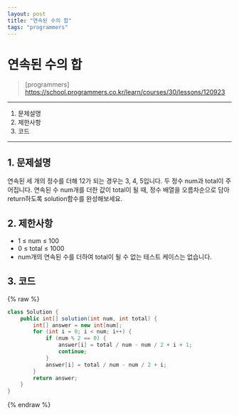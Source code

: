```yaml
---
layout: post
title: "연속된 수의 합"
tags: "programmers"
---
```


# 연속된 수의 합
> [programmers] https://school.programmers.co.kr/learn/courses/30/lessons/120923

* * *

1. 문제설명
2. 제한사항
3. 코드

* * *

## 1. 문제설명

연속된 세 개의 정수를 더해 12가 되는 경우는 3, 4, 5입니다. 두 정수 num과 total이 주어집니다. 연속된 수 num개를 더한 값이 total이 될 때, 정수 배열을 오름차순으로 담아 return하도록 solution함수를 완성해보세요.

## 2. 제한사항

- 1 ≤ num ≤ 100
- 0 ≤ total ≤ 1000
- num개의 연속된 수를 더하여 total이 될 수 없는 테스트 케이스는 없습니다.

## 3. 코드

{% raw %}
```java
class Solution {
    public int[] solution(int num, int total) {
        int[] answer = new int[num];
        for (int i = 0; i < num; i++) {
            if (num % 2 == 0) {
                answer[i] = total / num - num / 2 + i + 1;
                continue;
            }
            answer[i] = total / num - num / 2 + i;
        }
        return answer;
    }
}
```
{% endraw %}


